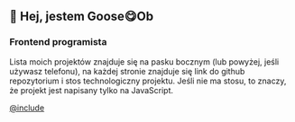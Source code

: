 ## 👋 Hej, jestem Goose😋Ob

### Frontend programista

Lista moich projektów znajduje się na pasku bocznym (lub powyżej, jeśli używasz
telefonu), na każdej stronie znajduje się link do github repozytorium i stos
technologiczny projektu. Jeśli nie ma stosu, to znaczy, że projekt jest napisany
tylko na JavaScript.

[@include](../index.md)
